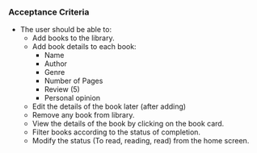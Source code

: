 ### Acceptance Criteria

* The user should be able to:
    * Add books to the library.
    * Add book details to each book:
        * Name
        * Author
        * Genre
        * Number of Pages
        * Review (5)
        * Personal opinion
    * Edit the details of the book later (after adding)
    * Remove any book from library.
    * View the details of the book by clicking on the book card.
    * Filter books according to the status of completion.
    * Modify the status (To read, reading, read) from the home screen.